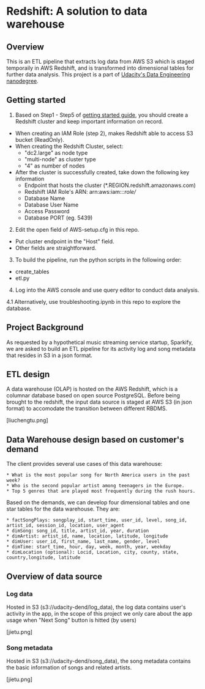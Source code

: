 # Redshift: A solution to data warehouse

## Overview 

This is an ETL pipeline that extracts log data from AWS S3 which is staged temporaily in AWS Redshift, and is transformed into dimensional tables for further data analysis. This project is a part of [Udacity's Data Engineering nanodegree](https://eu.udacity.com/course/data-engineer-nanodegree--nd027).

## Getting started

1. Based on Step1 - Step5 of [getting started guide](https://docs.aws.amazon.com/redshift/latest/gsg/getting-started.html), you should create a Redshift cluster and keep important information on record. 
* When creating an IAM Role (step 2), makes Redshift able to access S3 bucket (ReadOnly). 
* When creating the Redshift Cluster, select:
    * "dc2.large" as node type
    * "multi-node" as cluster type
    * "4" as number of nodes
* After the cluster is successfully created, take down the following key information 
    * Endpoint that hosts the cluster (*.REGION.redshift.amazonaws.com)
    * Redshift IAM Role's ARN: arn:aws:iam::*:role/*
    * Database Name
    * Database User Name
    * Access Password
    * Database PORT (eg. 5439)

2. Edit the open field of AWS-setup.cfg in this repo. 
* Put cluster endpoint in the "Host" field.
* Other fields are straightforward.

3. To build the pipeline, run the python scripts in the following order:
* create_tables
* etl.py

4. Log into the AWS console and use query editor to conduct data analysis. 

4.1 Alternatively, use troubleshooting.ipynb in this repo to explore the database. 

## Project Background

As requested by a hypothetical music streaming service startup, Sparkify, we are asked to build an ETL pipeline for its activity log and song metadata that resides in S3 in a json format. 

## ETL design

A data warehouse (OLAP) is hosted on the AWS Redshift, which is a columnar database based on open source PostgreSQL. Before being brought to the redshift, the input data source is staged at AWS S3 (in json format) to accomodate the transition between different RBDMS. 

[liuchengtu.png]

## Data Warehouse design based on customer's demand

The client provides several use cases of this data warehouse: 

    * What is the most popular song for North America users in the past week? 
    * Who is the second popular artist among teenagers in the Europe. 
    * Top 5 genres that are played most frequently during the rush hours. 

Based on the demands, we can develop four dimensional tables and one star tables for the data warehouse. They are:  

    * factSongPlays: songplay_id, start_time, user_id, level, song_id, artist_id, session_id, location, user_agent
    * dimSong: song_id, title, artist_id, year, duration
    * dimArtist: artist_id, name, location, latitude, longitude
    * dimUser: user_id, first_name, last_name, gender, level
    * dimTime: start_time, hour, day, week, month, year, weekday
    * dimLocation (optional): Locid, Location, city, county, state, country,longitude, latitude


## Overview of data source

### Log data

Hosted in S3 (s3://udacity-dend/log_data), the log data contains user's activity in the app, in the scope of this project we only care about the app usage when "Next Song" button is hitted (by users)

[jietu.png]

### Song metadata

Hosted in S3 (s3://udacity-dend/song_data), the song metadata contains the basic information of songs and related artists.

[jietu.png]

